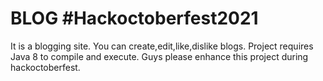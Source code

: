 # BLOG #Hackoctoberfest2021
It is a blogging site. You can create,edit,like,dislike blogs.
Project requires Java 8 to compile and execute. Guys please enhance this project during hackoctoberfest.
